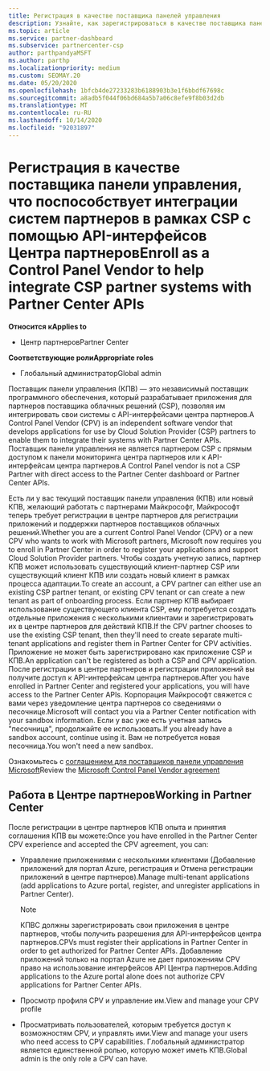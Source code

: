 ```yaml
---
title: Регистрация в качестве поставщика панелей управления
description: Узнайте, как зарегистрироваться в качестве поставщика панели управления (КПВ) в центре партнеров, чтобы вы могли лучше интегрировать партнерские системы CSP с API-интерфейсами центра партнеров.
ms.topic: article
ms.service: partner-dashboard
ms.subservice: partnercenter-csp
author: parthpandyaMSFT
ms.author: parthp
ms.localizationpriority: medium
ms.custom: SEOMAY.20
ms.date: 05/20/2020
ms.openlocfilehash: 1bfcb4de27233283b6188903b3e1f6bbdf67698c
ms.sourcegitcommit: a8adb5f044f06bd684a5b7a06c8efe9f8b03d2db
ms.translationtype: MT
ms.contentlocale: ru-RU
ms.lasthandoff: 10/14/2020
ms.locfileid: "92031897"
---
```

# <a name="enroll-as-a-control-panel-vendor-to-help-integrate-csp-partner-systems-with-partner-center-apis"></a><span data-ttu-id="2660f-103">Регистрация в качестве поставщика панели управления, что поспособствует интеграции систем партнеров в рамках CSP с помощью API-интерфейсов Центра партнеров</span><span class="sxs-lookup"><span data-stu-id="2660f-103">Enroll as a Control Panel Vendor to help integrate CSP partner systems with Partner Center APIs</span></span>

<span data-ttu-id="2660f-104">**Относится к**</span><span class="sxs-lookup"><span data-stu-id="2660f-104">**Applies to**</span></span>

- <span data-ttu-id="2660f-105">Центр партнеров</span><span class="sxs-lookup"><span data-stu-id="2660f-105">Partner Center</span></span>

<span data-ttu-id="2660f-106">**Соответствующие роли**</span><span class="sxs-lookup"><span data-stu-id="2660f-106">**Appropriate roles**</span></span>

- <span data-ttu-id="2660f-107">Глобальный администратор</span><span class="sxs-lookup"><span data-stu-id="2660f-107">Global admin</span></span>

<span data-ttu-id="2660f-108">Поставщик панели управления (КПВ) — это независимый поставщик программного обеспечения, который разрабатывает приложения для партнеров поставщика облачных решений (CSP), позволяя им интегрировать свои системы с API-интерфейсами центра партнеров.</span><span class="sxs-lookup"><span data-stu-id="2660f-108">A Control Panel Vendor (CPV) is an independent software vendor that develops applications for use by Cloud Solution Provider (CSP) partners to enable them to integrate their systems with Partner Center APIs.</span></span> <span data-ttu-id="2660f-109">Поставщик панели управления не является партнером CSP с прямым доступом к панели мониторинга центра партнеров или к API-интерфейсам центра партнеров.</span><span class="sxs-lookup"><span data-stu-id="2660f-109">A Control Panel vendor is not a CSP Partner with direct access to the Partner Center dashboard or Partner Center APIs.</span></span>

<span data-ttu-id="2660f-110">Есть ли у вас текущий поставщик панели управления (КПВ) или новый КПВ, желающий работать с партнерами Майкрософт, Майкрософт теперь требует регистрации в центре партнеров для регистрации приложений и поддержки партнеров поставщиков облачных решений.</span><span class="sxs-lookup"><span data-stu-id="2660f-110">Whether you are a current Control Panel Vendor (CPV) or a new CPV who wants to work with Microsoft partners, Microsoft now requires you to enroll in Partner Center in order to register your applications and support Cloud Solution Provider partners.</span></span> <span data-ttu-id="2660f-111">Чтобы создать учетную запись, партнер КПВ может использовать существующий клиент-партнер CSP или существующий клиент КПВ или создать новый клиент в рамках процесса адаптации.</span><span class="sxs-lookup"><span data-stu-id="2660f-111">To create an account, a CPV partner can either use an existing CSP partner tenant, or existing CPV tenant or can create a new tenant as part of onboarding process.</span></span> <span data-ttu-id="2660f-112">Если партнер КПВ выбирает использование существующего клиента CSP, ему потребуется создать отдельные приложения с несколькими клиентами и зарегистрировать их в центре партнеров для действий КПВ.</span><span class="sxs-lookup"><span data-stu-id="2660f-112">If the CPV partner chooses to use the existing CSP tenant, then they'll need to create separate multi-tenant applications and register them in Partner Center for CPV activities.</span></span> <span data-ttu-id="2660f-113">Приложение не может быть зарегистрировано как приложение CSP и КПВ.</span><span class="sxs-lookup"><span data-stu-id="2660f-113">An application can't be registered as both a CSP and CPV application.</span></span> <span data-ttu-id="2660f-114">После регистрации в центре партнеров и регистрации приложений вы получите доступ к API-интерфейсам центра партнеров.</span><span class="sxs-lookup"><span data-stu-id="2660f-114">After you have enrolled in Partner Center and registered your applications, you will have access to the Partner Center APIs.</span></span>  <span data-ttu-id="2660f-115">Корпорация Майкрософт свяжется с вами через уведомление центра партнеров со сведениями о песочнице.</span><span class="sxs-lookup"><span data-stu-id="2660f-115">Microsoft will contact you via a Partner Center notification with your sandbox information.</span></span> <span data-ttu-id="2660f-116">Если у вас уже есть учетная запись "песочница", продолжайте ее использовать.</span><span class="sxs-lookup"><span data-stu-id="2660f-116">If you already have a sandbox account, continue using it.</span></span> <span data-ttu-id="2660f-117">Вам не потребуется новая песочница.</span><span class="sxs-lookup"><span data-stu-id="2660f-117">You won't need a new sandbox.</span></span>

<span data-ttu-id="2660f-118">Ознакомьтесь с [соглашением для поставщиков панели управления Microsoft](https://go.microsoft.com/fwlink/?linkid=2055198)</span><span class="sxs-lookup"><span data-stu-id="2660f-118">Review the [Microsoft Control Panel Vendor agreement](https://go.microsoft.com/fwlink/?linkid=2055198)</span></span>


## <a name="working-in-partner-center"></a><span data-ttu-id="2660f-119">Работа в Центре партнеров</span><span class="sxs-lookup"><span data-stu-id="2660f-119">Working in Partner Center</span></span>
<span data-ttu-id="2660f-120">После регистрации в центре партнеров КПВ опыта и принятия соглашения КПВ вы можете:</span><span class="sxs-lookup"><span data-stu-id="2660f-120">Once you have enrolled in the Partner Center CPV experience and accepted the CPV agreement, you can:</span></span>

- <span data-ttu-id="2660f-121">Управление приложениями с несколькими клиентами (Добавление приложений для портал Azure, регистрация и Отмена регистрации приложений в центре партнеров).</span><span class="sxs-lookup"><span data-stu-id="2660f-121">Manage multi-tenant applications (add applications to Azure portal, register, and unregister applications in Partner Center).</span></span>

    >[!Note] 
    ><span data-ttu-id="2660f-122">КПВС должны зарегистрировать свои приложения в центре партнеров, чтобы получить разрешения для API-интерфейсов центра партнеров.</span><span class="sxs-lookup"><span data-stu-id="2660f-122">CPVs must register their applications in Partner Center in order to get authorized for Partner Center APIs.</span></span> <span data-ttu-id="2660f-123">Добавление приложений только на портал Azure не дает приложениям CPV право на использование интерфейсов API Центра партнеров.</span><span class="sxs-lookup"><span data-stu-id="2660f-123">Adding applications to the Azure portal alone does not authorize CPV applications for Partner Center APIs.</span></span> 

- <span data-ttu-id="2660f-124">Просмотр профиля CPV и управление им.</span><span class="sxs-lookup"><span data-stu-id="2660f-124">View and manage your CPV profile</span></span> 

- <span data-ttu-id="2660f-125">Просматривать пользователей, которым требуется доступ к возможностям CPV, и управлять ими.</span><span class="sxs-lookup"><span data-stu-id="2660f-125">View and manage your users who need access to CPV capabilities.</span></span> <span data-ttu-id="2660f-126">Глобальный администратор является единственной ролью, которую может иметь КПВ.</span><span class="sxs-lookup"><span data-stu-id="2660f-126">Global admin is the only role a CPV can have.</span></span>


